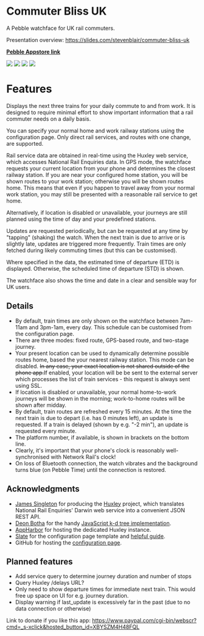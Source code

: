 # Commuter Bliss UK

A Pebble watchface for UK rail commuters.

Presentation overview: https://slides.com/stevenblair/commuter-bliss-uk

**[Pebble Appstore link](https://apps.getpebble.com/applications/55de44a8c46b80387c000070)**

<img src="https://assets.getpebble.com/api/file/XTzZmcpSfem1wjFUOGrf/convert?cache=true&fit=crop&w=144&h=168">
<img src="https://assets.getpebble.com/api/file/IAF3j4F4SLW81U1CmL6M/convert?cache=true&fit=crop&w=144&h=168">
<img src="https://assets.getpebble.com/api/file/CIeZBo6NR3KUwZVUBTR6/convert?cache=true&fit=crop&w=144&h=168">
<img src="https://assets.getpebble.com/api/file/1QlkkaTNT4CuU84mBcJA/convert?cache=true&fit=crop&w=144&h=168">
<!--<img src="https://assets.getpebble.com/api/file/NRn894ATQbuHOoN4Be7j/convert?cache=true&fit=crop&w=144&h=168">-->

# Features

Displays the next three trains for your daily commute to and from work. It is designed to require minimal effort to show important information that a rail commuter needs on a daily basis.

You can specify your normal home and work railway stations using the configuration page. Only direct rail services, and routes with one change, are supported.

Rail service data are obtained in real-time using the Huxley web service, which accesses National Rail Enquiries data. In GPS mode, the watchface requests your current location from your phone and determines the closest railway station. If you are near your configured home station, you will be shown routes to your work station; otherwise you will be shown routes home. This means that even if you happen to travel away from your normal work station, you may still be presented with a reasonable rail service to get home.

Alternatively, if location is disabled or unavailable, your journeys are still planned using the time of day and your predefined stations.

Updates are requested periodically, but can be requested at any time by "tapping" (shaking) the watch. When the next train is due to arrive or is slightly late, updates are triggered more frequently. Train times are only fetched during likely commuting times (but this can be customised).

Where specified in the data, the estimated time of departure (ETD) is displayed. Otherwise, the scheduled time of departure (STD) is shown.

The watchface also shows the time and date in a clear and sensible way for UK users.

## Details

* By default, train times are only shown on the watchface between 7am-11am and 3pm-1am, every day. This schedule can be customised from the configuration page.
* There are three modes: fixed route, GPS-based route, and two-stage journey.
* Your present location can be used to dynamically determine possible routes home, based the your nearest railway station. This mode can be disabled. ~~In any case, your exact location is not shared outside of the phone app.~~If enabled, your location will be be sent to the external server which processes the list of train services - this request is always sent using SSL.
* If location is disabled or unavailable, your normal home-to-work journeys will be shown in the morning; work-to-home routes will be shown after midday.
* By default, train routes are refreshed every 15 minutes. At the time the next train is due to depart (i.e. has 0 minutes left), an update is requested. If a train is delayed (shown by e.g. "-2 min"), an update is requested every minute.
* The platform number, if available, is shown in brackets on the bottom line.
* Clearly, it's important that your phone's clock is reasonably well-synchronised with Network Rail's clock!
* On loss of Bluetooth connection, the watch vibrates and the background turns blue (on Pebble Time) until the connection is restored.

## Acknowledgments

* [James Singleton](https://unop.uk/) for producing the [Huxley](https://github.com/jpsingleton/Huxley) project, which translates National Rail Enquiries' Darwin web service into a convenient JSON REST API.
* [Deon Botha](http://www.dbotha.com/) for the handy [JavaScript k-d tree implementation](https://github.com/dbotha/Javascript-k-d-tree).
* [AppHarbor](https://appharbor.com/) for hosting the dedicated Huxley instance.
* [Slate](https://github.com/pebble/slate) for the configuration page template and [helpful guide](https://www.youtube.com/watch?v=TtP7z6wceqI).
* GitHub for hosting the [configuration page](http://stevenblair.github.io/commuter-bliss-uk/).

## Planned features

* Add service query to determine journey duration and number of stops
* Query Huxley /delays URL?
* Only need to show departure times for immediate next train. This would free up space on UI for e.g. journey duration.
* Display warning if last_update is excessively far in the past (due to no data connection or otherwise)

Link to donate if you like this app: https://www.paypal.com/cgi-bin/webscr?cmd=_s-xclick&hosted_button_id=XBYSZM4H48FQL
